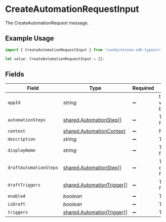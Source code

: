 # CreateAutomationRequestInput

The CreateAutomationRequest message.

## Example Usage

```typescript
import { CreateAutomationRequestInput } from "conductorone-sdk-typescript/sdk/models/shared";

let value: CreateAutomationRequestInput = {};
```

## Fields

| Field                                                                         | Type                                                                          | Required                                                                      | Description                                                                   |
| ----------------------------------------------------------------------------- | ----------------------------------------------------------------------------- | ----------------------------------------------------------------------------- | ----------------------------------------------------------------------------- |
| `appId`                                                                       | *string*                                                                      | :heavy_minus_sign:                                                            | the app id this workflow_template belongs to                                  |
| `automationSteps`                                                             | [shared.AutomationStep](../../../sdk/models/shared/automationstep.md)[]       | :heavy_minus_sign:                                                            | The automationSteps field.                                                    |
| `context`                                                                     | [shared.AutomationContext](../../../sdk/models/shared/automationcontext.md)   | :heavy_minus_sign:                                                            | N/A                                                                           |
| `description`                                                                 | *string*                                                                      | :heavy_minus_sign:                                                            | The description field.                                                        |
| `displayName`                                                                 | *string*                                                                      | :heavy_minus_sign:                                                            | The displayName field.                                                        |
| `draftAutomationSteps`                                                        | [shared.AutomationStep](../../../sdk/models/shared/automationstep.md)[]       | :heavy_minus_sign:                                                            | The draftAutomationSteps field.                                               |
| `draftTriggers`                                                               | [shared.AutomationTrigger](../../../sdk/models/shared/automationtrigger.md)[] | :heavy_minus_sign:                                                            | The draftTriggers field.                                                      |
| `enabled`                                                                     | *boolean*                                                                     | :heavy_minus_sign:                                                            | The enabled field.                                                            |
| `isDraft`                                                                     | *boolean*                                                                     | :heavy_minus_sign:                                                            | The isDraft field.                                                            |
| `triggers`                                                                    | [shared.AutomationTrigger](../../../sdk/models/shared/automationtrigger.md)[] | :heavy_minus_sign:                                                            | The triggers field.                                                           |